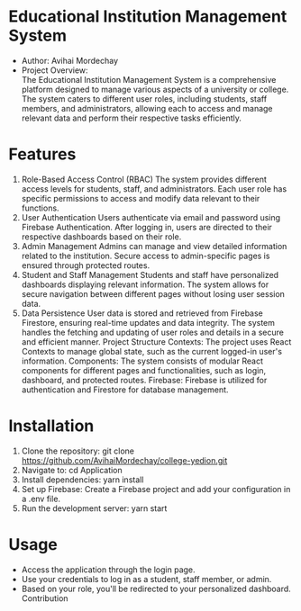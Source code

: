 # Educational Institution Management System
- Author: Avihai Mordechay             
- Project Overview:     
The Educational Institution Management System is a comprehensive platform designed to manage various aspects of a university or college. The system caters to different user roles, including students, staff members, and administrators, allowing each to access and manage relevant data and perform their respective tasks efficiently.

# Features
1. Role-Based Access Control (RBAC)
The system provides different access levels for students, staff, and administrators.
Each user role has specific permissions to access and modify data relevant to their functions.
2. User Authentication
Users authenticate via email and password using Firebase Authentication.
After logging in, users are directed to their respective dashboards based on their role.
3. Admin Management
Admins can manage and view detailed information related to the institution.
Secure access to admin-specific pages is ensured through protected routes.
4. Student and Staff Management
Students and staff have personalized dashboards displaying relevant information.
The system allows for secure navigation between different pages without losing user session data.
5. Data Persistence
User data is stored and retrieved from Firebase Firestore, ensuring real-time updates and data integrity.
The system handles the fetching and updating of user roles and details in a secure and efficient manner.
Project Structure
Contexts:
The project uses React Contexts to manage global state, such as the current logged-in user's information.
Components:
The system consists of modular React components for different pages and functionalities, such as login, dashboard, and protected routes.
Firebase:
Firebase is utilized for authentication and Firestore for database management.
# Installation
1. Clone the repository:
git clone https://github.com/AvihaiMordechay/college-yedion.git
2. Navigate to: 
cd Application
3. Install dependencies:
yarn install
4. Set up Firebase:
Create a Firebase project and add your configuration in a .env file.
5. Run the development server:
yarn start

# Usage
- Access the application through the login page.
- Use your credentials to log in as a student, staff member, or admin.
- Based on your role, you'll be redirected to your personalized dashboard.
Contribution

